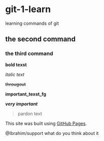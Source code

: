 # git-1-learn
learning commands of git

## the second command

### the third command

**bold texst**

*italic text*

~~througout~~

**important_texst_fg**

***very important***

> pardon text

This site was built using [GitHub Pages](https://pages.github.com/).


@Ibrahim/support what do you think about it







